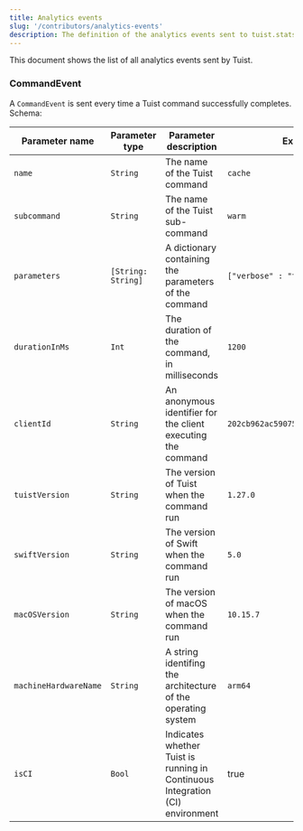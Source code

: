 ```yaml
---
title: Analytics events
slug: '/contributors/analytics-events'
description: The definition of the analytics events sent to tuist.stats.io
---
```


This document shows the list of all analytics events sent by Tuist.

### CommandEvent

A `CommandEvent` is sent every time a Tuist command successfully completes.
Schema:

| Parameter name        | Parameter type     | Parameter description                                        | Example                            | Required |
| --------------------- | ------------------ | ------------------------------------------------------------ | ---------------------------------- | -------- |
| `name`                | `String`           | The name of the Tuist command                                | `cache`                            | true     |
| `subcommand`          | `String`           | The name of the Tuist sub-command                            | `warm`                             | false    |
| `parameters`          | `[String: String]` | A dictionary containing the parameters of the command        | `["verbose" : "true"]`             | false    |
| `durationInMs`        | `Int`              | The duration of the command, in milliseconds                 | `1200`                             | true     |
| `clientId`            | `String`           | An anonymous identifier for the client executing the command | `202cb962ac59075b964b07152d234b70` | true     |
| `tuistVersion`        | `String`           | The version of Tuist when the command run                    | `1.27.0`                           | true     |
| `swiftVersion`        | `String`           | The version of Swift when the command run                    | `5.0`                              | true     |
| `macOSVersion`        | `String`           | The version of macOS when the command run                    | `10.15.7`                          | true     |
| `machineHardwareName` | `String`           | A string identifing the architecture of the operating system | `arm64`                            | true     |
| `isCI` | `Bool`           | Indicates whether Tuist is running in Continuous Integration (CI) environment | true                            | true     |
